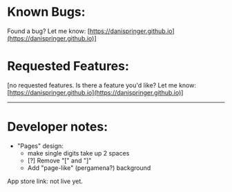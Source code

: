 # Known Bugs:

Found a bug? Let me know: [https://danispringer.github.io](https://danispringer.github.io)]

# Requested Features:

[no requested features. Is there a feature you'd like? Let me know: [https://danispringer.github.io](https://danispringer.github.io)]

---------------------------------------------------------------------------------------------------------------

# Developer notes:
- "Pages" design:
  - make single digits take up 2 spaces
  - [?] Remove "[" and "]"
  - Add "page-like" (pergamena?) background


App store link: not live yet.